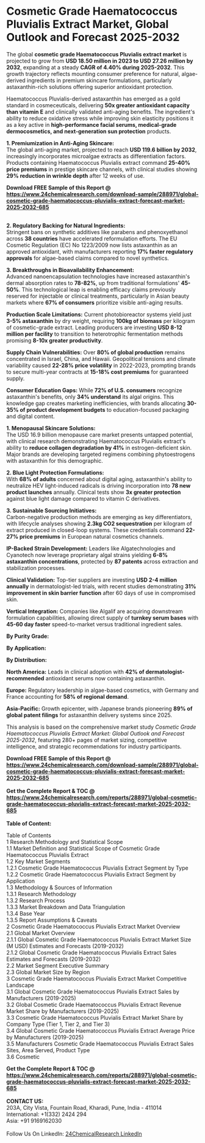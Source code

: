 <h1>Cosmetic Grade Haematococcus Pluvialis Extract Market, Global Outlook and Forecast 2025-2032</h1><p>The global <strong>cosmetic grade Haematococcus Pluvialis extract market</strong> is projected to grow from <strong>USD 18.50 million in 2023 to USD 27.26 million by 2032</strong>, expanding at a steady <strong>CAGR of 4.40% during 2025-2032</strong>. This growth trajectory reflects mounting consumer preference for natural, algae-derived ingredients in premium skincare formulations, particularly astaxanthin-rich solutions offering superior antioxidant protection.</p><p>Haematococcus Pluvialis-derived astaxanthin has emerged as a gold standard in cosmeceuticals, delivering <strong>50x greater antioxidant capacity than vitamin E</strong> and clinically validated anti-aging benefits. The ingredient's ability to reduce oxidative stress while improving skin elasticity positions it as a key active in <strong>high-performance facial serums, medical-grade dermocosmetics, and next-generation sun protection</strong> products.</p><p><strong>1. Premiumization in Anti-Aging Skincare:</strong><br>
The global anti-aging market, projected to reach <strong>USD 119.6 billion by 2032</strong>, increasingly incorporates microalgae extracts as differentiation factors. Products containing Haematococcus Pluvialis extract command <strong>25-40% price premiums</strong> in prestige skincare channels, with clinical studies showing <strong>29% reduction in wrinkle depth</strong> after 12 weeks of use.</p><div><b>Download FREE Sample of this Report @ 
            <a href="https://www.24chemicalresearch.com/download-sample/288971/global-cosmetic-grade-haematococcus-pluvialis-extract-forecast-market-2025-2032-685">
            https://www.24chemicalresearch.com/download-sample/288971/global-cosmetic-grade-haematococcus-pluvialis-extract-forecast-market-2025-2032-685</a></b></div><br><p><strong>2. Regulatory Backing for Natural Ingredients:</strong><br>
Stringent bans on synthetic additives like parabens and phenoxyethanol across <strong>38 countries</strong> have accelerated reformulation efforts. The EU Cosmetic Regulation (EC) No 1223/2009 now lists astaxanthin as an approved antioxidant, with manufacturers reporting <strong>17% faster regulatory approvals</strong> for algae-based claims compared to novel synthetics.</p><p><strong>3. Breakthroughs in Bioavailability Enhancement:</strong><br>
Advanced nanoencapsulation technologies have increased astaxanthin's dermal absorption rates to <strong>78-82%</strong>, up from traditional formulations' <strong>45-50%</strong>. This technological leap is enabling efficacy claims previously reserved for injectable or clinical treatments, particularly in Asian beauty markets where <strong>67% of consumers</strong> prioritize visible anti-aging results.</p><p><strong>Production Scale Limitations:</strong> Current photobioreactor systems yield just <strong>3-5% astaxanthin</strong> by dry weight, requiring <strong>100kg of biomass</strong> per kilogram of cosmetic-grade extract. Leading producers are investing <strong>USD 8-12 million per facility</strong> to transition to heterotrophic fermentation methods promising <strong>8-10x greater productivity</strong>.</p><p><strong>Supply Chain Vulnerabilities:</strong> Over <strong>80% of global production</strong> remains concentrated in Israel, China, and Hawaii. Geopolitical tensions and climate variability caused <strong>22-28% price volatility</strong> in 2022-2023, prompting brands to secure multi-year contracts at <strong>15-18% cost premiums</strong> for guaranteed supply.</p><p><strong>Consumer Education Gaps:</strong> While <strong>72% of U.S. consumers</strong> recognize astaxanthin's benefits, only <strong>34% understand</strong> its algal origins. This knowledge gap creates marketing inefficiencies, with brands allocating <strong>30-35% of product development budgets</strong> to education-focused packaging and digital content.</p><p><strong>1. Menopausal Skincare Solutions:</strong><br>
The USD 16.9 billion menopause care market presents untapped potential, with clinical research demonstrating Haematococcus Pluvialis extract's ability to <strong>reduce collagen degradation by 41%</strong> in estrogen-deficient skin. Major brands are developing targeted regimens combining phytoestrogens with astaxanthin for this demographic.</p><p><strong>2. Blue Light Protection Formulations:</strong><br>
With <strong>68% of adults</strong> concerned about digital aging, astaxanthin's ability to neutralize HEV light-induced radicals is driving incorporation into <strong>78 new product launches</strong> annually. Clinical tests show <strong>3x greater protection</strong> against blue light damage compared to vitamin C derivatives.</p><p><strong>3. Sustainable Sourcing Initiatives:</strong><br>
Carbon-negative production methods are emerging as key differentiators, with lifecycle analyses showing <strong>2.3kg CO2 sequestration</strong> per kilogram of extract produced in closed-loop systems. These credentials command <strong>22-27% price premiums</strong> in European natural cosmetics channels.</p><p><strong>IP-Backed Strain Development:</strong> Leaders like Algatechnologies and Cyanotech now leverage proprietary algal strains yielding <strong>6-8% astaxanthin concentrations</strong>, protected by <strong>87 patents</strong> across extraction and stabilization processes.</p><p><strong>Clinical Validation:</strong> Top-tier suppliers are investing <strong>USD 2-4 million annually</strong> in dermatologist-led trials, with recent studies demonstrating <strong>31% improvement in skin barrier function</strong> after 60 days of use in compromised skin.</p><p><strong>Vertical Integration:</strong> Companies like Algalif are acquiring downstream formulation capabilities, allowing direct supply of <strong>turnkey serum bases</strong> with <strong>45-60 day faster</strong> speed-to-market versus traditional ingredient sales.</p><p><strong>By Purity Grade:</strong></p><p><strong>By Application:</strong></p><p><strong>By Distribution:</strong></p><p><strong>North America:</strong> Leads in clinical adoption with <strong>42% of dermatologist-recommended</strong> antioxidant serums now containing astaxanthin.</p><p><strong>Europe:</strong> Regulatory leadership in algae-based cosmetics, with Germany and France accounting for <strong>58% of regional demand</strong>.</p><p><strong>Asia-Pacific:</strong> Growth epicenter, with Japanese brands pioneering <strong>89% of global patent filings</strong> for astaxanthin delivery systems since 2025.</p><p>This analysis is based on the comprehensive market study <em>Cosmetic Grade Haematococcus Pluvialis Extract Market: Global Outlook and Forecast 2025-2032</em>, featuring 280+ pages of market sizing, competitive intelligence, and strategic recommendations for industry participants.</p><div><b>Download FREE Sample of this Report @ 
            <a href="https://www.24chemicalresearch.com/download-sample/288971/global-cosmetic-grade-haematococcus-pluvialis-extract-forecast-market-2025-2032-685">
            https://www.24chemicalresearch.com/download-sample/288971/global-cosmetic-grade-haematococcus-pluvialis-extract-forecast-market-2025-2032-685</a></b></div><br><div><b>Get the Complete Report & TOC @ 
            <a href="https://www.24chemicalresearch.com/reports/288971/global-cosmetic-grade-haematococcus-pluvialis-extract-forecast-market-2025-2032-685">
            https://www.24chemicalresearch.com/reports/288971/global-cosmetic-grade-haematococcus-pluvialis-extract-forecast-market-2025-2032-685</a></b></div><br>
            <b>Table of Content:</b><p>Table of Contents<br />
1 Research Methodology and Statistical Scope<br />
1.1 Market Definition and Statistical Scope of Cosmetic Grade Haematococcus Pluvialis Extract<br />
1.2 Key Market Segments<br />
1.2.1 Cosmetic Grade Haematococcus Pluvialis Extract Segment by Type<br />
1.2.2 Cosmetic Grade Haematococcus Pluvialis Extract Segment by Application<br />
1.3 Methodology & Sources of Information<br />
1.3.1 Research Methodology<br />
1.3.2 Research Process<br />
1.3.3 Market Breakdown and Data Triangulation<br />
1.3.4 Base Year<br />
1.3.5 Report Assumptions & Caveats<br />
2 Cosmetic Grade Haematococcus Pluvialis Extract Market Overview<br />
2.1 Global Market Overview<br />
2.1.1 Global Cosmetic Grade Haematococcus Pluvialis Extract Market Size (M USD) Estimates and Forecasts (2019-2032)<br />
2.1.2 Global Cosmetic Grade Haematococcus Pluvialis Extract Sales Estimates and Forecasts (2019-2032)<br />
2.2 Market Segment Executive Summary<br />
2.3 Global Market Size by Region<br />
3 Cosmetic Grade Haematococcus Pluvialis Extract Market Competitive Landscape<br />
3.1 Global Cosmetic Grade Haematococcus Pluvialis Extract Sales by Manufacturers (2019-2025)<br />
3.2 Global Cosmetic Grade Haematococcus Pluvialis Extract Revenue Market Share by Manufacturers (2019-2025)<br />
3.3 Cosmetic Grade Haematococcus Pluvialis Extract Market Share by Company Type (Tier 1, Tier 2, and Tier 3)<br />
3.4 Global Cosmetic Grade Haematococcus Pluvialis Extract Average Price by Manufacturers (2019-2025)<br />
3.5 Manufacturers Cosmetic Grade Haematococcus Pluvialis Extract Sales Sites, Area Served, Product Type<br />
3.6 Cosmetic </p><div><b>Get the Complete Report & TOC @ 
            <a href="https://www.24chemicalresearch.com/reports/288971/global-cosmetic-grade-haematococcus-pluvialis-extract-forecast-market-2025-2032-685">
            https://www.24chemicalresearch.com/reports/288971/global-cosmetic-grade-haematococcus-pluvialis-extract-forecast-market-2025-2032-685</a></b></div><br><b>CONTACT US:</b><br>
            203A, City Vista, Fountain Road, Kharadi, Pune, India - 411014<br>
            International: +1(332) 2424 294<br>
            Asia: +91 9169162030 <br><br>
            Follow Us On LinkedIn: <a href="https://www.linkedin.com/company/24chemicalresearch/">24ChemicalResearch LinkedIn</a>